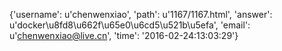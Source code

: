 {'username': u'chenwenxiao', 'path': u'1167/1167.html', 'answer': u'docker\u8fd8\u662f\u65e0\u6cd5\u521b\u5efa', 'email': u'chenwenxiao@live.cn', 'time': '2016-02-24:13:03:29'}